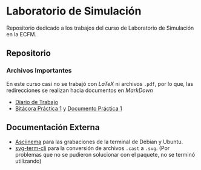 # Laboratorio de Simulación

Repositorio dedicado a los trabajos del curso de Laboratorio de Simulación
en la ECFM.

## Repositorio
### Archivos Importantes
En este curso casi no se trabajó con _LaTeX_ ni archivos <code>.pdf</code>, por lo que, las redirecciones se realizan hacia documentos en _MarkDown_
  - [Diario de Trabajo](https://github.com/DSarceno/Simulation-Lab/blob/main/Practicas/Diario.md)
  - [Bitácora Práctica 1](https://github.com/DSarceno/Simulation-Lab/blob/main/Practicas/Practica1/practica1.md) y [Documento Práctica 1](https://github.com/DSarceno/Simulation-Lab/blob/main/Practicas/Practica1/Documento/doc.pdf)

## Documentación Externa
  - [Asciinema](https://github.com/asciinema/asciinema) para las grabaciones de la terminal de Debian y Ubuntu.
  - [svg-term-cli](https://github.com/marionebl/svg-term-cli) para la conversión de archivos <code>.cast</code> a <code>.svg</code>. (Por problemas que no se pudieron solucionar con el paquete, no se terminó utilizando)
